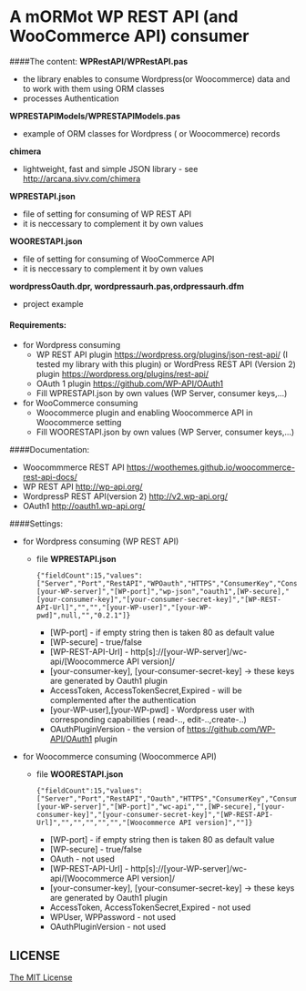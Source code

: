 # A mORMot WP REST API (and WooCommerce API) consumer

####The content:
**WPRestAPI/WPRestAPI.pas** 
* the library enables to consume Wordpress(or Woocommerce) data and to work with them using ORM classes
* processes Authentication

**WPRESTAPIModels/WPRESTAPIModels.pas**
* example of ORM classes for Wordpress ( or Woocommerce) records

**chimera**
* lightweight, fast and simple JSON library - see http://arcana.sivv.com/chimera

**WPRESTAPI.json**
* file of setting for consuming of WP REST API 
* it is neccessary to complement it by own values

**WOORESTAPI.json**
* file of setting for consuming of WooCommerce API 
* it is neccessary to complement it by own values

**wordpressOauth.dpr, wordpressaurh.pas,ordpressaurh.dfm** 
* project example 
  
#### Requirements:  
* for Wordpress consuming
    * WP REST API plugin  https://wordpress.org/plugins/json-rest-api/  (I tested my library with this plugin)
      or WordPress REST API (Version 2) plugin https://wordpress.org/plugins/rest-api/
    * OAuth 1 plugin https://github.com/WP-API/OAuth1 
    * Fill WPRESTAPI.json by own values (WP Server, consumer keys,...)
* for WooCommerce consuming
    * Woocommerce plugin and enabling Woocommerce API in Woocommerce setting
    * Fill WOORESTAPI.json by own values (WP Server, consumer keys,...)
    
####Documentation:
* Woocommmerce REST API             https://woothemes.github.io/woocommerce-rest-api-docs/
* WP REST API                       http://wp-api.org/
* WordpressP REST API(version 2)    http://v2.wp-api.org/
* OAuth1                            http://oauth1.wp-api.org/

####Settings:
* for Wordpress consuming (WP REST API)
    * file **WPRESTAPI.json**
    
        ```    
        {"fieldCount":15,"values":["Server","Port","RestAPI","WPOauth","HTTPS","ConsumerKey","ConsumerKeySecret","URL","AccessToken","AccessTokenSecret","WPUser","WPPassword","Expirated","RESTAPIVersion","OAuthPluginVersion","[your-WP-server]","[WP-port]","wp-json","oauth1",[WP-secure],"[your-consumer-key]","[your-consumer-secret-key]","[WP-REST-API-Url]","","","[your-WP-user]","[your-WP-pwd]",null,"","0.2.1"]}

        ``` 
        * [WP-port] - if empty string then is taken 80 as default value
        * [WP-secure] - true/false
        * [WP-REST-API-Url] - http[s]://[your-WP-server]/wc-api/[Woocommerce API version]/
        * [your-consumer-key], [your-consumer-secret-key] ->  these keys are generated by Oauth1 plugin
        * AccessToken, AccessTokenSecret,Expired - will be complemented after the authentication
        * [your-WP-user],[your-WP-pwd] - Wordpress user with corresponding capabilities ( read-.., edit-..,create-..)
        * OAuthPluginVersion - the version of https://github.com/WP-API/OAuth1 plugin
 
    
* for Woocommerce consuming (Woocommerce API)
    * file **WOORESTAPI.json**
    
        ```    
        {"fieldCount":15,"values":["Server","Port","RestAPI","Oauth","HTTPS","ConsumerKey","ConsumerKeySecret","URL","AccessToken","AccessTokenSecret","WPUser","WPPassword","Expirated","RESTAPIVersion","OAUthPluginVersion","[your-WP-server]","[WP-port]","wc-api","",[WP-secure],"[your-consumer-key]","[your-consumer-secret-key]","[WP-REST-API-Url]","","","","","","[Woocommerce API version]",""]}
        ``` 
        * [WP-port] - if empty string then is taken 80 as default value
        * [WP-secure] - true/false
        * OAuth - not used
        * [WP-REST-API-Url] - http[s]://[your-WP-server]/wc-api/[Woocommerce API version]/
        * [your-consumer-key], [your-consumer-secret-key] ->  these keys are generated by Oauth1 plugin
        * AccessToken, AccessTokenSecret,Expired - not used
        * WPUser, WPPassword - not used
        * OAuthPluginVersion - not used
 



## LICENSE

[The MIT License](https://github.com/wenzhixin/multiple-select/blob/master/LICENSE)

